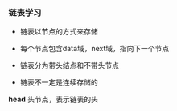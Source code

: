 ### 链表学习


* 链表以节点的方式来存储

* 每个节点包含data域，next域，指向下一个节点

* 链表分为带头结点和不带头节点

* 链表不一定是连续存储的

**head** 头节点，表示链表的头
